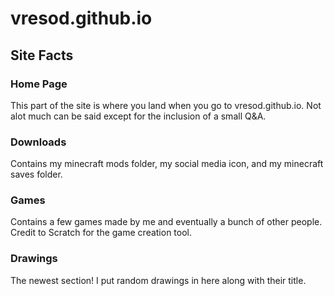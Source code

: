 # vresod.github.io
## Site Facts
### Home Page
This part of the site is where you land when you go to vresod.github.io. Not alot much can be said except for the inclusion of a small Q&A.
### Downloads
Contains my minecraft mods folder, my social media icon, and my minecraft saves folder.
### Games
Contains a few games made by me and eventually a bunch of other people. Credit to Scratch for the game creation tool.
### Drawings
The newest section! I put random drawings in here along with their title.
